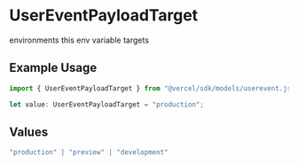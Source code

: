 # UserEventPayloadTarget

environments this env variable targets

## Example Usage

```typescript
import { UserEventPayloadTarget } from "@vercel/sdk/models/userevent.js";

let value: UserEventPayloadTarget = "production";
```

## Values

```typescript
"production" | "preview" | "development"
```